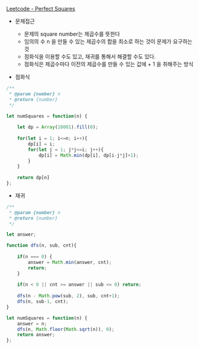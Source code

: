 [Leetcode - Perfect Squares](https://leetcode.com/problems/perfect-squares/)

- 문제접근
    - 문제의 square number는 제곱수를 뜻한다
    - 임의의 수 n 을 만들 수 있는 제곱수의 합을 최소로 하는 것이 문제가 요구하는 것
    - 점화식을 이용할 수도 있고, 재귀를 통해서 해결할 수도 있다.
    - 점화식은 제곱수마다 이전의 제곱수를 만들 수 있는 값에 + 1 을 취해주는 방식

- 점화식
```javascript
/**
 * @param {number} n
 * @return {number}
 */

let numSquares = function(n) {
    
    let dp = Array(10001).fill(0);
    
    for(let i = 1; i<=n; i++){
        dp[i] = i;
        for(let j = 1; j*j<=i; j++){
            dp[i] = Math.min(dp[i], dp[i-j*j]+1);
        }
    }
    
    return dp[n]
};
```

- 재귀
```javascript
/**
 * @param {number} n
 * @return {number}
 */

let answer;

function dfs(n, sub, cnt){
    
    if(n === 0) {
        answer = Math.min(answer, cnt);
        return;
    }
    
    if(n < 0 || cnt >= answer || sub <= 0) return;
    
    dfs(n - Math.pow(sub, 2), sub, cnt+1);
    dfs(n, sub-1, cnt);
}

let numSquares = function(n) {
    answer = n;
    dfs(n, Math.floor(Math.sqrt(n)), 0);
    return answer;
};
```